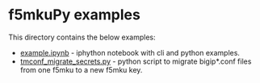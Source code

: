 # f5mkuPy examples

This directory contains the below examples:

- [example.ipynb](example.ipynb) - iphython notebook with cli and python examples.
- [tmconf_migrate_secrets.py](tmconf_migrate_secrets.py) - python script to migrate bigip*.conf files from one f5mku to a new f5mku key.